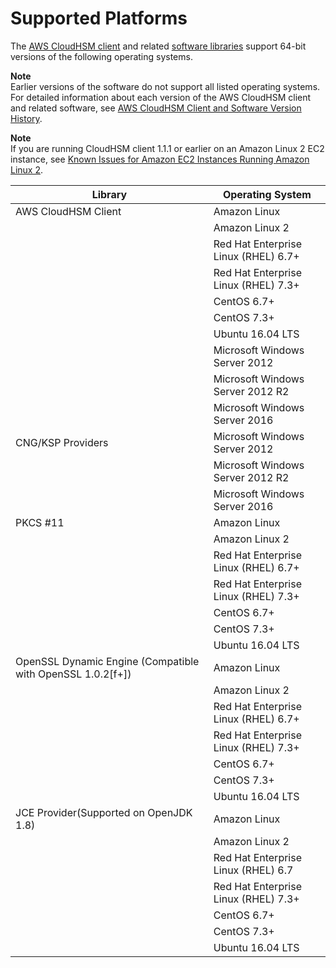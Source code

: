 # Supported Platforms<a name="client-supported-platforms"></a>

The [AWS CloudHSM client](client-tools-and-libraries.md) and related [software libraries](use-hsm.md) support 64\-bit versions of the following operating systems\. 

**Note**  
Earlier versions of the software do not support all listed operating systems\. For detailed information about each version of the AWS CloudHSM client and related software, see [AWS CloudHSM Client and Software Version History](client-history.md)\.

**Note**  
If you are running CloudHSM client 1\.1\.1 or earlier on an Amazon Linux 2 EC2 instance, see [Known Issues for Amazon EC2 Instances Running Amazon Linux 2](KnownIssues.md#ki-al2)\.


| Library | Operating System | 
| --- | --- | 
| AWS CloudHSM Client | Amazon Linux | 
|   | Amazon Linux 2 | 
|   | Red Hat Enterprise Linux \(RHEL\) 6\.7\+ | 
|   | Red Hat Enterprise Linux \(RHEL\) 7\.3\+ | 
|   | CentOS 6\.7\+ | 
|   | CentOS 7\.3\+ | 
|   | Ubuntu 16\.04 LTS | 
|   | Microsoft Windows Server 2012 | 
|   | Microsoft Windows Server 2012 R2 | 
|   | Microsoft Windows Server 2016 | 
| CNG/KSP Providers | Microsoft Windows Server 2012 | 
|   | Microsoft Windows Server 2012 R2 | 
|   | Microsoft Windows Server 2016 | 
| PKCS \#11 | Amazon Linux | 
|   | Amazon Linux 2 | 
|   | Red Hat Enterprise Linux \(RHEL\) 6\.7\+ | 
|   | Red Hat Enterprise Linux \(RHEL\) 7\.3\+ | 
|   | CentOS 6\.7\+ | 
|   | CentOS 7\.3\+ | 
|   | Ubuntu 16\.04 LTS | 
| OpenSSL Dynamic Engine \(Compatible with OpenSSL 1\.0\.2\[f\+\]\)  | Amazon Linux | 
|   | Amazon Linux 2 | 
|   | Red Hat Enterprise Linux \(RHEL\) 6\.7\+  | 
|   | Red Hat Enterprise Linux \(RHEL\) 7\.3\+ | 
|   | CentOS 6\.7\+ | 
|   | CentOS 7\.3\+ | 
|   | Ubuntu 16\.04 LTS | 
| JCE Provider\(Supported on OpenJDK 1\.8\) | Amazon Linux | 
|   | Amazon Linux 2 | 
|   | Red Hat Enterprise Linux \(RHEL\) 6\.7 | 
|   | Red Hat Enterprise Linux \(RHEL\) 7\.3\+ | 
|   | CentOS 6\.7\+ | 
|   | CentOS 7\.3\+ | 
|   | Ubuntu 16\.04 LTS | 